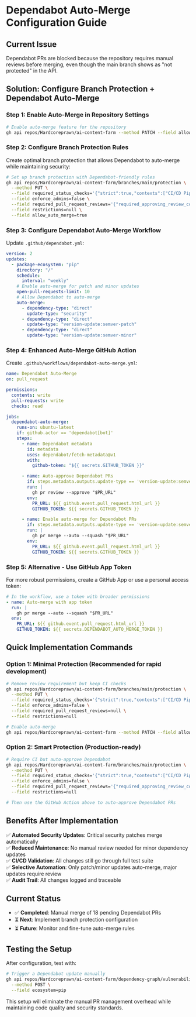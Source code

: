 # Dependabot Auto-Merge Configuration Guide

## Current Issue
Dependabot PRs are blocked because the repository requires manual reviews before merging, even though the main branch shows as "not protected" in the API.

## Solution: Configure Branch Protection + Dependabot Auto-Merge

### Step 1: Enable Auto-Merge in Repository Settings

```bash
# Enable auto-merge feature for the repository
gh api repos/Hardcoreprawn/ai-content-farm --method PATCH --field allow_auto_merge=true
```

### Step 2: Configure Branch Protection Rules

Create optimal branch protection that allows Dependabot to auto-merge while maintaining security:

```bash
# Set up branch protection with Dependabot-friendly rules
gh api repos/Hardcoreprawn/ai-content-farm/branches/main/protection \
  --method PUT \
  --field required_status_checks='{"strict":true,"contexts":["CI/CD Pipeline / Validate Workflows","CI/CD Pipeline / Code Quality"]}' \
  --field enforce_admins=false \
  --field required_pull_request_reviews='{"required_approving_review_count":0,"dismiss_stale_reviews":true,"require_code_owner_reviews":false}' \
  --field restrictions=null \
  --field allow_auto_merge=true
```

### Step 3: Configure Dependabot Auto-Merge Workflow

Update `.github/dependabot.yml`:

```yaml
version: 2
updates:
  - package-ecosystem: "pip"
    directory: "/"
    schedule:
      interval: "weekly"
    # Enable auto-merge for patch and minor updates
    open-pull-requests-limit: 10
    # Allow Dependabot to auto-merge
    auto-merge:
      - dependency-type: "direct"
        update-type: "security"
      - dependency-type: "direct" 
        update-type: "version-update:semver-patch"
      - dependency-type: "direct"
        update-type: "version-update:semver-minor"
```

### Step 4: Enhanced Auto-Merge GitHub Action

Create `.github/workflows/dependabot-auto-merge.yml`:

```yaml
name: Dependabot Auto-Merge
on: pull_request

permissions:
  contents: write
  pull-requests: write
  checks: read

jobs:
  dependabot-auto-merge:
    runs-on: ubuntu-latest
    if: github.actor == 'dependabot[bot]'
    steps:
      - name: Dependabot metadata
        id: metadata
        uses: dependabot/fetch-metadata@v1
        with:
          github-token: "${{ secrets.GITHUB_TOKEN }}"

      - name: Auto-approve Dependabot PRs
        if: steps.metadata.outputs.update-type == 'version-update:semver-patch' || steps.metadata.outputs.update-type == 'version-update:semver-minor' || steps.metadata.outputs.update-type == 'version-update:semver-security'
        run: |
          gh pr review --approve "$PR_URL"
        env:
          PR_URL: ${{ github.event.pull_request.html_url }}
          GITHUB_TOKEN: ${{ secrets.GITHUB_TOKEN }}

      - name: Enable auto-merge for Dependabot PRs
        if: steps.metadata.outputs.update-type == 'version-update:semver-patch' || steps.metadata.outputs.update-type == 'version-update:semver-minor' || steps.metadata.outputs.update-type == 'version-update:semver-security'
        run: |
          gh pr merge --auto --squash "$PR_URL"
        env:
          PR_URL: ${{ github.event.pull_request.html_url }}
          GITHUB_TOKEN: ${{ secrets.GITHUB_TOKEN }}
```

### Step 5: Alternative - Use GitHub App Token

For more robust permissions, create a GitHub App or use a personal access token:

```yaml
# In the workflow, use a token with broader permissions
- name: Auto-merge with app token
  run: |
    gh pr merge --auto --squash "$PR_URL"
  env:
    PR_URL: ${{ github.event.pull_request.html_url }}
    GITHUB_TOKEN: ${{ secrets.DEPENDABOT_AUTO_MERGE_TOKEN }}
```

## Quick Implementation Commands

### Option 1: Minimal Protection (Recommended for rapid development)
```bash
# Remove review requirement but keep CI checks
gh api repos/Hardcoreprawn/ai-content-farm/branches/main/protection \
  --method PUT \
  --field required_status_checks='{"strict":true,"contexts":["CI/CD Pipeline / Code Quality","CI/CD Pipeline / Container Test Summary"]}' \
  --field enforce_admins=false \
  --field required_pull_request_reviews=null \
  --field restrictions=null

# Enable auto-merge
gh api repos/Hardcoreprawn/ai-content-farm --method PATCH --field allow_auto_merge=true
```

### Option 2: Smart Protection (Production-ready)
```bash
# Require CI but auto-approve Dependabot
gh api repos/Hardcoreprawn/ai-content-farm/branches/main/protection \
  --method PUT \
  --field required_status_checks='{"strict":true,"contexts":["CI/CD Pipeline / Code Quality","CI/CD Pipeline / Container Test Summary"]}' \
  --field enforce_admins=false \
  --field required_pull_request_reviews='{"required_approving_review_count":1,"dismiss_stale_reviews":true,"require_code_owner_reviews":false}' \
  --field restrictions=null

# Then use the GitHub Action above to auto-approve Dependabot PRs
```

## Benefits After Implementation

✅ **Automated Security Updates**: Critical security patches merge automatically  
✅ **Reduced Maintenance**: No manual review needed for minor dependency updates  
✅ **CI/CD Validation**: All changes still go through full test suite  
✅ **Selective Automation**: Only patch/minor updates auto-merge, major updates require review  
✅ **Audit Trail**: All changes logged and traceable  

## Current Status

- ✅ **Completed**: Manual merge of 18 pending Dependabot PRs  
- ⏳ **Next**: Implement branch protection configuration  
- ⏳ **Future**: Monitor and fine-tune auto-merge rules  

## Testing the Setup

After configuration, test with:
```bash
# Trigger a Dependabot update manually
gh api repos/Hardcoreprawn/ai-content-farm/dependency-graph/vulnerabilities \
  --method POST \
  --field ecosystem=pip
```

This setup will eliminate the manual PR management overhead while maintaining code quality and security standards.
